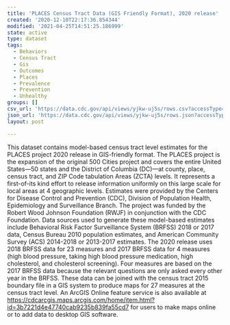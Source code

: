```yaml
---
title: 'PLACES Census Tract Data (GIS Friendly Format), 2020 release'
created: '2020-12-10T22:17:36.854344'
modified: '2021-04-25T14:51:25.186999'
state: active
type: dataset
tags:
  - Behaviors
  - Census Tract
  - Gis
  - Outcomes
  - Places
  - Prevalence
  - Prevention
  - Unhealthy
groups: []
csv_url: 'https://data.cdc.gov/api/views/yjkw-uj5s/rows.csv?accessType=DOWNLOAD'
json_url: 'https://data.cdc.gov/api/views/yjkw-uj5s/rows.json?accessType=DOWNLOAD'
layout: post

---
```

This dataset contains model-based census tract level estimates for the PLACES project 2020 release in GIS-friendly format. The PLACES project is the expansion of the original 500 Cities project and covers the entire United States—50 states and the District of Columbia (DC)—at county, place, census tract, and ZIP Code tabulation Areas (ZCTA) levels. It represents a first-of-its kind effort to release information uniformly on this large scale for local areas at 4 geographic levels. Estimates were provided by the Centers for Disease Control and Prevention (CDC), Division of Population Health, Epidemiology and Surveillance Branch. The project was funded by the Robert Wood Johnson Foundation (RWJF) in conjunction with the CDC Foundation. Data sources used to generate these model-based estimates include Behavioral Risk Factor Surveillance System (BRFSS) 2018 or 2017 data, Census Bureau 2010 population estimates, and American Community Survey (ACS) 2014-2018 or 2013-2017 estimates. The 2020 release uses 2018 BRFSS data for 23 measures and 2017 BRFSS data for 4 measures (high blood pressure, taking high blood pressure medication, high cholesterol, and cholesterol screening). Four measures are based on the 2017 BRFSS data because the relevant questions are only asked every other year in the BRFSS. These data can be joined with the census tract 2015 boundary file in a GIS system to produce maps for 27 measures at the census tract level. An ArcGIS Online feature service is also available at https://cdcarcgis.maps.arcgis.com/home/item.html?id=3b7221d4e47740cab9235b839fa55cd7 for users to make maps online or to add data to desktop GIS software.
